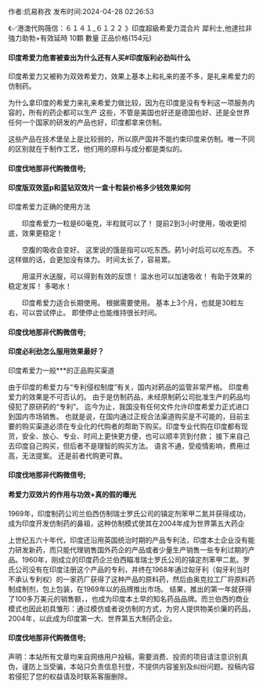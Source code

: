 <p>作者:炕易称孜 发布时间:2024-04-28 02:26:53</p>
<p>《✅港澳代购薇信：６１４１_６１２２ 》印度超級希愛力混合片 犀利士,他達拉非 強力助勃+有效延時 10顆 數量 正品价格(154元) </p>
									<h4>印度希爱力危害被查出为什么还有人买#印度版利必劲叫什么</h4><p>印度希爱力又被称为双效希爱力，效果上基本上和礼来的差不多，是礼来希爱力的仿制药。</p><p>为什么拿印度的希爱力来礼来希爱力做比较，因为在印度是没有专利这一项服务内容的，所有的药企都可以生产 这些，不管是美国也好还是德国也好、还是全世界任何一个国家的研发的产品也好，印度都拿来仿制。</p><p>这些产品在技术堡垒上是比较弱的，所以原产国并不能约束印度来仿制。唯一不同的区别就在于制作工艺，他们用的原料与成分都是类似的。</p><p></p><h4>	印度伐地那非代购微信号;</h4><p></p><h4>印度版双效蓝p和蓝钻双效片一盒十粒装价格多少钱效果如何</h4><p>印度希爱力正确的使用方法</p><p>　　印度希爱力一粒是60毫克，半粒就可以了！ 提前2到3小时使用，吸收更彻底，效果更稳定！</p><p>　　空腹的吸收会变好。 这里说的饿是指可以吃东西。葯1小时后可以吃东西。 不这样做的话，会更加没有体力。 时间太长了，容易累。</p><p>　　用温开水送服，可以得到有效的反馈！ 温水也可以加速吸收！ 有助于效果的稳定发挥！ 多喝水！</p><p>　　印度希爱力适合长期使用。 根据需要使用。 基本上3个月，也就是30粒左右，可以尝试停止。 即使停止也能维持很长时间。</p><p></p><h4>	印度伐地那非代购微信号;</h4><p></p><h4>印度必利劲怎么服用效果最好？</h4><p>印度希爱力一般***的正品购买渠道</p><p>由于印度的希爱力与“专利侵权制度”有关，国内对葯品的监管非常严格。 印度希爱力的效果是不可否认的。 由于是仿制药品，未经原制葯公司批准生产的葯品均侵犯了原研葯的“专利”。 迄今为止，我国没有任何文件允许印度希爱力正式进口到国内市场销售。 也就是说，在国内通过正规合法渠道购买是不可能的，目前主要的购买渠道必须在专业化的代购者的帮助下购买。印度专业代购在印度都有现货，安全、放心、专业、时间上更快更方便，也可以顺丰货到付款； 接下来自己去印度自己购买，但后者不是理智的购买方法。 语言不通，受疫情影响，费用过高，无法提案。 还是前者代购更可靠。</p><p></p><h4>	印度伐地那非代购微信号;</h4><p></p><h4>希爱力双效片的作用与功效+真的假的曝光</h4><p>1969年，印度制药公司兰伯西仿制瑞士罗氏公司的镇定剂苯甲二氮并获得成功，成为印度开发仿制药的鼻祖，这种仿制模式使其在2004年成为世界第五大药企</p><p>上世纪五六十年代，印度还沿用英国统治时期的产品专利法，印度本土企业没有能力研发新药，而只能代理销售国外药企的产品或者少量生产销售一些专利过期的产品。1960年，刚成立的印度药企兰伯西瞄准瑞士罗氏公司的镇定剂苯甲二氮。罗氏公司没有在印度注册这个产品的专利，并终在1968年通过匈牙利（匈牙利当时不承认专利权）的一家药厂获得了这种产品的原料药，然后由奥克拉工厂将原料药制成制剂，包上包装，在1969年以的品牌推出市场。 结果，推出的第一年就获得了100多万美元的销售额，，也成为印度本土早的知名药品品牌。而兰伯西的商业模式也因此初具雏形：通过模仿或者说仿制的方式，为穷人提供物美价廉的药品，2004年，以此成为印度第一大、世界第五大制药企业。</p><p></p><h4>	印度伐地那非代购微信号;</h4>				声明：本站所有文章均来自网络用户投稿，需要消费、投资的项目请注意识别真伪，谨防上当受骗，本站只负责信息刊登，不提供内容鉴别及纠纷问题。投稿内容若侵犯了您的权益请及时联系客服删除。				
